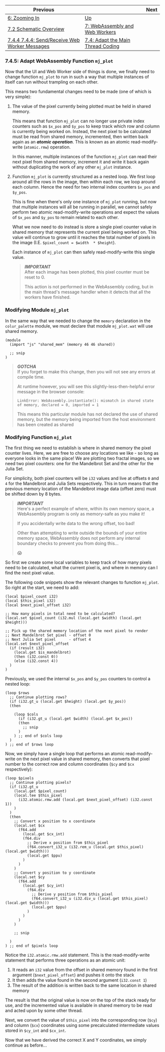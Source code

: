 | Previous | | Next
|---|---|---
| [6: Zooming In](../../../06%20Zoom%20Image/) | [Up](../../../) |
| [7.2 Schematic Overview](../../02/) | [7: WebAssembly and Web Workers](../../) |
| [7.4.4 7.4.4: Send/Receive Web Worker Messages](../04/)  | [7.4: Adapt the Main Thread Coding](../) | 

### 7.4.5: Adapt WebAssembly Function `mj_plot`

Now that the UI and Web Worker side of things is done, we finally need to change function `mj_plot` to run in such a way that multiple instances of itself can run without trampling on each other.

This means two fundamental changes need to be made (one of which is very simple):

1. The value of the pixel currently being plotted must be held in shared memory.

   This means that function `mj_plot` can no longer use private index counters such as `$x_pos` and `$y_pos` to keep track which row and column is currently being worked on.  Instead, the next pixel to be calculated must be read from shared memory, incremented, then written back again as an ***atomic operation***.  This is known as an atomic read-modify-write (`atomic.rmw`) operation.
   
   In this manner, multiple instances of the function `mj_plot` can read their next pixel from shared memory, increment it and write it back again without duplicating the work of any other `mj_plot` instance.
   
1. Function `mj_plot` is currently structured as a nested loop.  We first loop around all the rows in the image, then within each row, we loop around each column.  Hence the need for two internal index counters `$x_pos` and `$y_pos`.

   This is fine when there's only one instance of `mj_plot` running, but now that multiple instances will all be running in parallel, we cannot safely perform two atomic read-modify-write operations and expect the values of `$x_pos` and `$y_pos` to remain related to each other.
   
   What we now need to do instead is store a single pixel counter value in shared memory that represents the current pixel being worked on.  This value will continue to grow until it reaches the total number of pixels in the image (I.E. `$pixel_count = $width  * $height`).
   
   Each instance of `mj_plot` can then safely read-modify-write this single value.
   
   > ***IMPORTANT***  
   > After each image has been plotted, this pixel counter must be reset to 0.
   > 
   > This action is not performed in the WebAssembly coding, but in the main thread's message handler when it detects that all the workers have finished.
 
### Modifying Module `mj_plot`

In the same way that we needed to change the `memory` declaration in the `colur_palette` module, we must declare that module `mj_plot.wat` will use shared memory.

```wast
(module
  (import "js" "shared_mem" (memory 46 46 shared))
  
  ;; snip
)
```

> ***GOTCHA***  
> If you forget to make this change, then you will not see any errors at compile time.
> 
> At runtime however, you will see this slightly-less-then-helpful error message in the browser console:
>
> `LinkError: WebAssembly.instantiate(): mismatch in shared state of memory, declared = 0, imported = 1`
> 
> This means this particular module has not declared the use of shared memory, but the memory being imported from the host environment has been created as shared
 
 
### Modifying Function `mj_plot`

The first thing we need to establish is where in shared memory the pixel counter lives.  Here, we are free to choose any locations we like - so long as everyone looks in the same place!  We are plotting two fractal images, so we need two pixel counters: one for the Mandelbrot Set and the other for the Julia Set.

For simplicity, both pixel counters will be `i32` values and live at offsets `0` and `4` for the Mandelbrot and Julia Sets respectively.  This in turn means that the previous memory location of the Mandelbrot image data (offset zero) must be shifted down by 8 bytes.

> ***IMPORTANT***  
> Here's a perfect example of where, within its own memory space, a WebAssembly program is only as memory-safe as you make it!
> 
> If you accidentally write data to the wrong offset, too bad!
> 
> Other than attempting to write outside the bounds of your entire memory space, WebAssembly does not perform any internal boundary checks to prevent you from doing this...
> 
> 😱

So first we create some local variables to keep track of how many pixels need to be calculated, what the current pixel is, and where in memory can I find the next pixel value.

The following code snippets show the relevant changes to function `mj_plot`.  So right at the start, we need to add:

```wast
(local $pixel_count i32)
(local $this_pixel i32)
(local $next_pixel_offset i32)

;; How many pixels in total need to be calculated?
(local.set $pixel_count (i32.mul (local.get $width) (local.get $height)))

;; Pick up the shared memory location of the next pixel to render
;; Next Mandelbrot Set pixel - offset 0
;; Next Julia Set pixel      - offset 4
(local.set $next_pixel_offset
  (if (result i32)
    (local.get $is_mandelbrot)
    (then (i32.const 0))
    (else (i32.const 4))
  )
)
```

Previously, we used the internal `$x_pos` and `$y_pos` counters to control a nested loop:

```wast
(loop $rows
  ;; Continue plotting rows?
  (if (i32.gt_u (local.get $height) (local.get $y_pos))
  (then

    (loop $cols
      (if (i32.gt_u (local.get $width) (local.get $x_pos))
      (then
        ;; snip
      )
    ) ;; end of $cols loop
  )
) ;; end of $rows loop
```

Now, we simply have a single loop that performs an atomic read-modify-write on the next pixel value in shared memory, then converts that pixel number to the correct row and column coordinates (`$cy` and `$cx` respectively):

```wast
(loop $pixels
  ;; Continue plotting pixels?
  (if (i32.gt_u
    (local.get $pixel_count)
    (local.tee $this_pixel
      (i32.atomic.rmw.add (local.get $next_pixel_offset) (i32.const 1))
    )
  )
  (then
    ;; Convert x position to x coordinate
    (local.set $cx
      (f64.add
        (local.get $cx_int)
        (f64.div
          ;; Derive x position from $this_pixel
          (f64.convert_i32_u (i32.rem_u (local.get $this_pixel) (local.get $width)))
          (local.get $ppu)
        )
      )
    )
    ;; Convert y position to y coordinate
    (local.set $cy
      (f64.add
        (local.get $cy_int)
          (f64.div
            ;; Derive y position from $this_pixel
            (f64.convert_i32_u (i32.div_u (local.get $this_pixel) (local.get $width)))
            (local.get $ppu)
          )
        )
      )
    )
    
    ;; snip
    
  )
) ;; end of $pixels loop
```

Notice the `i32.atomic.rmw.add` statement.  This is the read-modify-write statement that performs three operations as an atomic unit:

1. It reads an `i32` value from the offset in shared memory found in the first argument (`$next_pixel_offset`) and pushes it onto the stack
1. It then adds the value found in the second argument (`i32.const 1`)
1. The result of the addition is written back to the same location in shared memory

The result is that the original value is now on the top of the stack ready for use, and the incremented value is available in shared memory to be read and acted upon by some other thread.

Next, we convert the value of `$this_pixel` into the corresponding row (`$cy`) and column (`$cx`) coordinates using some precalculated intermediate values stored in `$cy_int` and `$cx_int`.

Now that we have derived the correct X and Y coordinates, we simply continue as before...



